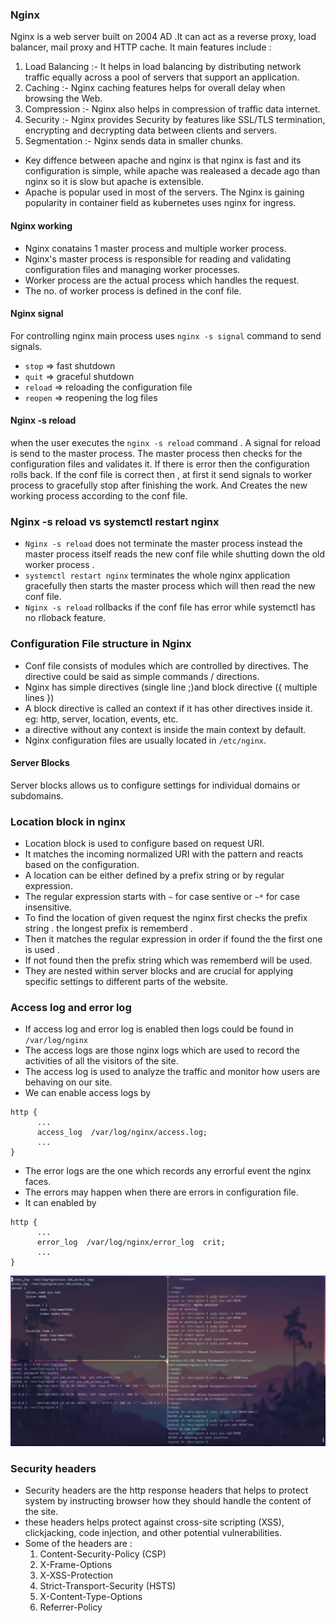 
### Nginx

Nginx is a web server built on 2004 AD .It can act as a reverse proxy, load balancer, mail proxy and HTTP cache. It main features include :
1. Load Balancing :- It helps in load balancing by distributing network traffic equally across a pool of servers that support an application.
2. Caching :- Nginx caching features helps for overall delay when browsing the Web.
3. Compression :- Nginx also helps in compression of traffic data internet.
4. Security :- Nginx provides Security by features like SSL/TLS termination, encrypting and decrypting data between clients and servers.
5. Segmentation :- Nginx sends data in smaller chunks.

- Key diffence between apache and nginx is that nginx is fast and its configuration is simple, while apache was realeased a decade ago than nginx so it is slow but apache is extensible. 
- Apache is popular used in most of the servers. The Nginx is gaining popularity in container field as kubernetes uses nginx for ingress.


#### Nginx working

- Nginx conatains 1 master process and multiple worker process.
- Nginx's master process is responsible for reading and validating configuration files and managing worker processes.
- Worker process are the actual process which handles the request.
- The no. of worker process is defined in the conf file.

#### Nginx signal

For  controlling nginx main process uses `nginx -s signal` command to send signals.

- `stop` => fast shutdown
- `quit` => graceful shutdown
- `reload` => reloading the configuration file
- `reopen` => reopening the log files


#### Nginx -s reload

when the user executes the `nginx -s reload` command . A signal for reload is send to the master process. The master process then checks for the configuration files and validates it. If there is error then the configuration rolls back. If the conf file is correct then , at first it send signals to worker process to gracefully stop after finishing the work. And Creates the new working process according to the conf file.


### Nginx -s reload vs systemctl restart nginx

- `Nginx -s reload` does not terminate the master process instead the master process itself reads the new conf file while shutting down the old worker process .
- `systemctl restart nginx` terminates the whole nginx application gracefully then starts the master process which will then read the new conf file.
- `Nginx -s reload` rollbacks if the conf file has error while systemctl has no rlloback feature.  



### Configuration File structure in Nginx

- Conf file consists of modules which are controlled by directives. The directive could be said as simple commands / directions.
- Nginx has simple directives (single line ;)and block directive ({ multiple lines })
- A block directive is called an context if it has other directives inside it. eg: http, server, location, events, etc.
- a directive without any context is inside the main context by default.
- Nginx configuration files are usually located in `/etc/nginx`.

####  Server Blocks 
 Server blocks allows us to configure settings for individual domains or subdomains.

### Location block in nginx

- Location block is used to configure based on request URI. 
- It matches the incoming normalized URI with the pattern and reacts based on the configuration. 
- A location can be either defined by a prefix string or by regular expression. 
- The regular expression starts with `~` for case sentive or `~*` for case insensitive.
- To find the location of given request the nginx first checks the prefix string . the longest prefix is rememberd . 
- Then it matches the regular expression in order if found the the first one is  used .
- If not found then the prefix string which was rememberd will be used.
- They are nested within server blocks and are crucial for applying specific settings to different parts of the website.



### Access log and error log

- If access log and error log is enabled then logs could be found in `/var/log/nginx`
- The access logs are those nginx logs which are used to record the activities of all the visitors of the site.
- The access log is used to analyze the traffic and monitor how users are behaving on our site.
- We can enable access logs by 
```
http {
      ...
      access_log  /var/log/nginx/access.log;
      ...
}
```

- The error logs are the one which records any errorful event the nginx faces.
- The errors may happen when there are errors in configuration file.
- It can enabled by
```
http {
      ...
	  error_log  /var/log/nginx/error_log  crit;
	  ...
}
```



![](Images/d7-nginx.png)

### Security headers

- Security headers are the http response headers that helps to protect system by instructing browser how they should handle the content of the site.
- these headers helps protect against cross-site scripting (XSS), clickjacking, code injection, and other potential vulnerabilities.
- Some of the headers are :
	 1. Content-Security-Policy (CSP)
	 2. X-Frame-Options
	 3. X-XSS-Protection
	 4. Strict-Transport-Security (HSTS)
	 5. X-Content-Type-Options
	 6. Referrer-Policy